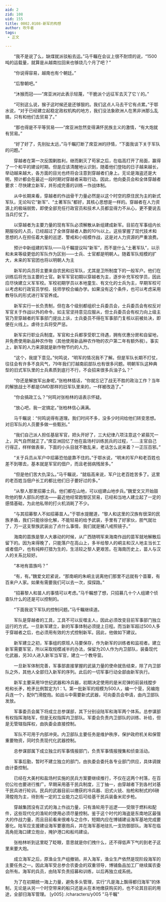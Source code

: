 ```yaml
---
aid: 2
zid: 108
uid: 155
title: 0002.0108-新军的构想
author: 吹牛者
tags: 
 - 正文

---
```




　　“我不是说了么，缺煤就派驳船去运。”马千瞩在会议上很不耐烦的说，“1500吨的运载量，就算是从越南拉回来也够烧几个月了吧？”

　　“你说得容易，越南也有个朝廷。”

　　“后黎朝吧。”

　　“沐猴而冠——”席亚洲对此表示轻蔑，“干脆派个远征军去灭了它丫的。”

　　“可别这么说，猴子这时候还是还够狠的。我们这点人马去干它有点累。”于鄂水说，“对于已经建立起稳定政权机构的地方，我们没法象欧洲人在黑非洲那么乱搞，只有和他们去贸易了。”

　　“那也得是不平等贸易——”席亚洲忽然变得满怀民族主义的激情，“有大炮就有贸易。”

　　“好了好了，先别扯太远，”马千瞩打断了席亚洲的抒情，“下面我谈下关于军队的问题。”

　　穿越者在第一次反围剿胜利，继而剿灭了苟家之后，在临高打开了局面，赢得了一个和平的建设时期。但是应该清醒地认识到，随着他们登陆的日子越来越长，举动越来越大，各方面的目光也终将会注意到穿越者们身上。无论是海盗还是大明，预计都会在最近一段时期对穿越者采取行动。因此，他向委员会和全体穿越者要求：尽快建立新军，并形成完善的训练－作战体制。

　　从中长期来看，穿越者的作战骨干力量必然是以这个时空的原住民为主的新式军队，无论叫它“新军”、“土著军队”都好，其核心思想是一样的。穿越者在人力资源上的极端弱势，即使全部充任行政官员和技术人员都显得力不从心，更不要说去当兵打仗了。

　　以穿越者为主要力量的现有军队必须解散从新组建成新军。目前在军事组内长期服役的人员，已经超过了全体穿越者人数的10％以上。这些掌握了现代技术和思想的人在担任着大量的巡逻、警戒和小规模作战，这是对人力资源的严重浪费。

　　预计中新组建的军队——马千瞩提议叫“新军”，而不是什么“土著军队”，以示和未来等级更低的军队作为区别——士兵、士官都是明朝人。随着军队规模的扩大，未来的军官团也将以明朝人为主

　　新军的兵员将主要来自农民和旧军队，尤其是卫所制度下的一般军户。他们在训练后将充当主要的士官。新军军官初期以穿越者为主，逐步补充军校学员，因此应尽快建立义军军校。军校初期学员以本地童生、有文化的士兵为主，早期军校可以考虑和行政官员学校、技师学校合编办学。如果没有这个条件，也可以考虑采用教导队的形式进行军官养成。

　　新军实行一长负责制，但在各个级别都组织士兵委员会，士兵委员会有权反对军官关于作战以外的命令，如主官坚持意见应服从，但士兵委员会有权力向上级主官乃至穿越者的军事部门提出上诉，士兵委员不得在军事部门复核以前被处决，即便在火线上。虐待士兵将受严惩。

　　新军实行职业兵制度。军官和士兵都享受职工待遇，拥有优惠分房和自留地，并免费使用新品种农作物（其他使用新品种农作物的农户第二年有额外税）。事实上，新军的人力来源就是新作物节约的人力。

　　“这个，我提下意见。”何鸣说，“明军的情况我不了解。但是军队长期不打仗，往往会有许多不良风气，79年我们打越南前部队也有很多问题。明朝军队这种典型的旧式军队里的士兵素质到底行不行，不会招来很多兵油子么？”

　　“你还是解放军出身呢，”张柏林插话，“你就忘记了战无不胜的政治工作？当年的解放战士不都是GMD那样的旧军队里来的，一样被改造了。”

　　“你会搞政工么？”何鸣对张柏林的话表示怀疑。

　　“放心吧，我一定搞定。”张柏林信心满满。

　　马千瞩说：“何鸣说得有道理。我们时间不多，没多少时间给他们转变思想。对旧军队的人员要多做一些甄别。”

　　“我们自己派人担任基层军官，把头开好了，三大纪律八项注意这个紧箍咒一上，风气自然就正了。”席亚洲回忆了他在盐场村训练民兵的过程，“……主官自己行得正，样样做表率，下面的小头目就不敢乱来，老话怎么说来着？一正压百邪。”

　　“关于兵员从军户中招募恐怕是靠不住的。”于鄂水说，“明末的军户和老百姓也差不到哪去，基本就是军官的佃户，而且老弱病残居多。”

　　“但是他们苦大仇深么。”马千瞩说，“就临高来说，军户比老百姓苦多了。这里的老百姓当佃户长工的都比他们日子要好过的多。”

　　“从黎人那里招募士兵。他们都在山地，可以组建山地步兵。”魏爱文又开始鼓吹他的黎人部队的想法——最近他经常跑黎区贸易，已经和当地人建立起了一定的感情基础，为此他私带的打火机消耗了不少。

　　“与其招募黎人不如招募苗人。”于鄂水提醒道，“黎人和这里的汉族有很深的民族矛盾，我们只能徐徐化解，不能轻易的给予武装，手里有了好家伙，胆气就壮了，万一这支黎族武装出了点什么事情，我们就是猪八戒照镜子。”

　　海南的苗族是黎人大暴动的时候，从广西随明军来海南作战的苗军就地解散后留下的。因为来得晚了，只能落户在高山上，多半给黎人的峒主和汉人地主当长工或者佃户，也有纯粹打猎为生的，生活较之黎人更艰苦。在海南历史上，苗人与汉人的关系比较好。

　　“本地有苗族吗？”

　　“有，有。”魏爱文赶紧说，“那南峒的朱峒主说离他们那里不远就有个苗寨，有百来户人家。如果有需要我们可以去一次，探探路。”

　　“招募黎人和苗人的事情可以考虑。”马千瞩想了想，只招募几十个人组建个侦查队什么的还是可以控制的。

　　“下面我说下军队的控制问题。”马千瞩继续道。

　　军队是穿越者的工具，工具不可以反噬主人，因此必须改变目前军事部门独立运行的方式。一旦新军建立，新的军事体制必须提上日程。而当新军超过500人多于穿越者之后，也必须用有效的方式控制新军。因此，他做如下建议。

　　新军建立之初，军事组的原班人马要保存，作为新军的训练者和监视者。建立新军需要军官，所以采取规模减半的办法，保留为20人作为内卫部队，装备现代化武器，另30人进入新军当军官，建立一个教导营。

　　一旦新军体制完善，军事部直接掌握的武装力量的使命就告结束，除了内卫部队之外，其他人全部归入新军的序列。此后的一切军事行动全部由新军执行。

　　新军主要采用19世纪武器和冷兵器，初期决定使用的是米尼弹的前装线膛步枪和长矛，枪矛比例暂定为1：1。第一批新军的规模为500人，编一个营，另编炮兵连一个，配9门滑膛炮。如战斗中需要新式武器，可向委员会申请，由内卫部队发放。

　　军事委员会属下将成立总参谋部，其下分别设陆军和海军两个体系。总参谋部有权指挥海陆军，但是无权指挥内卫部队。军委会负责内卫部队的训练、补给，但是无管辖指挥权，由执委会直接控制。

　　军队不可用于内部冲突。内卫部队主要任务是维护秩序，保护政府机关和保管重要物资，同时负责现代化武器控制。

　　总参谋部属下成立独立的军事情报部门，负责军事情报搜集和侦查活动。

　　军事后勤，暂时不建立独立的部门，由执委会委托各专业部门供应，具体调拨由计委控制。

　　已经在大美村和盐场村实施的民兵方案要继续推行，不仅在这两个村落，在百仞公社也要进行推广。早期采用基干民兵制度，三丁抽一，由穿越者下到各村对基干民兵进行轮训。民兵的武器目前以缴获的冷兵器、旧式火铳、抬枪和制式的6磅滑膛炮为主，待到有一定的工业能力之后可给基干民兵装备米尼步枪。

　　穿越集团没有正式的海上作战力量，只有渔轮用于巡逻——受限于燃料和配件，这些现代化的渔轮的使用必须尽量控制。鉴于这个时代的海盗是东南地区最强大的作战力量，而且目前看来很难与之合作，短期内应在博铺建设海军基地完成要塞化。陆军应支援建设海军要塞炮兵，并在海军基地驻扎一支防御部队。海军在临高角扼海口建立炮台，掩护港口和船坞建设。

　　张柏林听到这里眨了眨眼，意思就是你们拽什么，还不得低声下气的到老子这里来要大炮。

　　成立海军之后，原渔业生产组撤销，并入海军，渔业生产依然是现阶段海军的主要任务之一。因此海军受总参合农委会的双重领导，博铺鱼品加工厂继续属农委会所有。海军的兵员，由陆军负责招募和训练，以后再独立成系统。

　　为了在初期统一海上力量，避免多头管理，实行“凡是海上飘得都归海军”的体制，无论是从另一个时空带来的船只还是从在本地缴获购买的，也不论其目前的用途，全部归海军管理。
[y005]: /characters/y005 "马千瞩"


